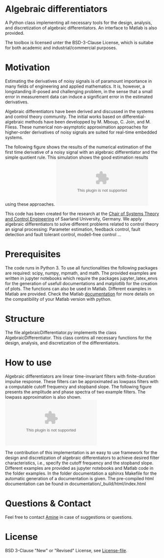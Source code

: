 # Algebraic differentiators
A Python class implementing all necessary tools for the design, analysis, and discretization of algebraic differentiators. An interface to Matlab is also provided.

The toolbox is licensed unter the BSD-3-Clause License, which is suitabe for both academic and industrial/commercial purposes.
# Motivation 
Estimating the derivatives of noisy signals is of paramount importance in many
fields of engineering and applied mathematics. It is, however, a longstanding ill-posed
and challenging problem, in the sense that a small error in measurement data can
induce a significant error in the estimated derivatives.

Algebraic differentiators have been derived and discussed in the systems and control theory community. The initial works based on differential-algebraic methods have been developped by M. Mboup, C. Join, and M. Fliess. These numerical non-asymptotic approximation approaches
for higher-order derivatives of noisy signals are suited for real-time embedded systems. 

The following figure shows the results of the numerical estimation of the first time derivative of a noisy signal with an algebraic differentiator and the simple quotient rule. This simulation shows the good estimation results using these approaches.
![Motivation example](https://github.com/aothmane-control/Algebraic-differentiators/blob/master/data/motivationAlgDiff.eps)

This code has been created for the research at the [Chair of Systems Theory and Control Engineering](https://www.uni-saarland.de/lehrstuhl/rudolph.html) of Saarland University, Germany.
 We apply algebraic differentiators to solve different problems related to control theory an signal processing: Parameter estimation, feedback control, fault detection and fault tolerant control, modell-free control ...

# Prerequisites
The code runs in Python 3. To use all functionalities the following packages are required: scipy, numpy, mpmath, and math. The provided examples are written in jupyter notebooks which require the packages jupyter_latex_envs for the generation of usefull documentations and matplotlib for the creation of plots. The functions can also be used in Matlab. Different examples in Matlab are provided. Check the Matlab [documentation](https://de.mathworks.com/help/matlab/matlab_external/install-supported-python-implementation.html) for more details on the compatibility of your Matlab version with python.

# Structure
The file algebraicDifferentiator.py implements the class AlgebraicDifferentiator. This class contins all necessary functions for the design, analysis, and discretization of the differentiators.

# How to use
Algebraic differentiators are linear time-invariant filters with finite-duration impulse response. These filters can be approximated as lowpass filters with a computable cutoff frequency and stopband slope. The following figure presents the amplitude and phase spectra of two example filters. The lowpass approximation is also shown. 
![filter_characteristics](https://github.com/aothmane-control/Algebraic-differentiators/blob/master/data/filterSpectrum.eps)

The contribution of this implementation is an easy to use framework for the design and discretization of algebraic differentiators to achieve desired filter characteristics, i.e., specify the cutoff frequency and the stopband slope. Different examples are provided as jupyter notebooks and Matlab code in the folder examples. In the folder documentation a sphinxs Makefile for the automatic generation of a documentation is given. The pre-compiled html documentation can be found in documentation/_build/html/index.html

# Questions  & Contact
Feel free to contact [Amine](https://www.uni-saarland.de/lehrstuhl/rudolph/personen/aothmane.html) in case of suggestions or questions.

# License
BSD 3-Clause "New" or "Revised" License, see [License-file](https://github.com/aothmane-control/Algebraic-differentiators/blob/master/LICENSE).
